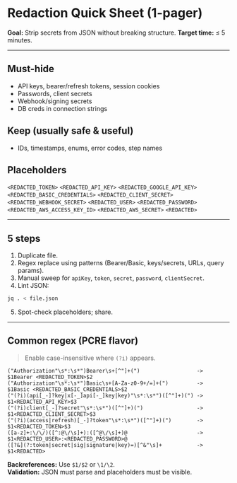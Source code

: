 # Redaction Quick Sheet (1-pager)

**Goal:** Strip secrets from JSON without breaking structure. **Target time:** ≤ 5 minutes.

---

## Must-hide
- API keys, bearer/refresh tokens, session cookies
- Passwords, client secrets
- Webhook/signing secrets
- DB creds in connection strings

## Keep (usually safe & useful)
- IDs, timestamps, enums, error codes, step names

## Placeholders
`<REDACTED_TOKEN>` `<REDACTED_API_KEY>` `<REDACTED_GOOGLE_API_KEY>` `<REDACTED_BASIC_CREDENTIALS>` `<REDACTED_CLIENT_SECRET>` `<REDACTED_WEBHOOK_SECRET>` `<REDACTED_USER>` `<REDACTED_PASSWORD>` `<REDACTED_AWS_ACCESS_KEY_ID>` `<REDACTED_AWS_SECRET>` `<REDACTED>`

---

## 5 steps
1) Duplicate file.  
2) Regex replace using patterns (Bearer/Basic, keys/secrets, URLs, query params).  
3) Manual sweep for `apiKey`, `token`, `secret`, `password`, `clientSecret`.  
4) Lint JSON:
~~~bash
jq . < file.json
~~~
5) Spot-check placeholders; share.

---

## Common regex (PCRE flavor)

> Enable case-insensitive where `(?i)` appears.

~~~regex
("Authorization"\s*:\s*")Bearer\s+[^"]+(")                  ->  $1Bearer <REDACTED_TOKEN>$2
("Authorization"\s*:\s*")Basic\s+[A-Za-z0-9+/=]+(")         ->  $1Basic <REDACTED_BASIC_CREDENTIALS>$2
("(?i)(api[_-]?key|x[-_]api[-_]key|key)"\s*:\s*")([^"]+)(") ->  $1<REDACTED_API_KEY>$3
("(?i)client[_-]?secret"\s*:\s*")([^"]+)(")                 ->  $1<REDACTED_CLIENT_SECRET>$3
("(?i)(access|refresh)[_-]?token"\s*:\s*")([^"]+)(")        ->  $1<REDACTED_TOKEN>$3
([a-z]+:\/\/)([^:@\/\s]+):([^@\/\s]+)@                      ->  $1<REDACTED_USER>:<REDACTED_PASSWORD>@
([?&](?:token|secret|sig|signature|key)=)[^&"\s]+           ->  $1<REDACTED>
~~~

**Backreferences:** Use `$1/$2` or `\1/\2`.  
**Validation:** JSON must parse and placeholders must be visible.
